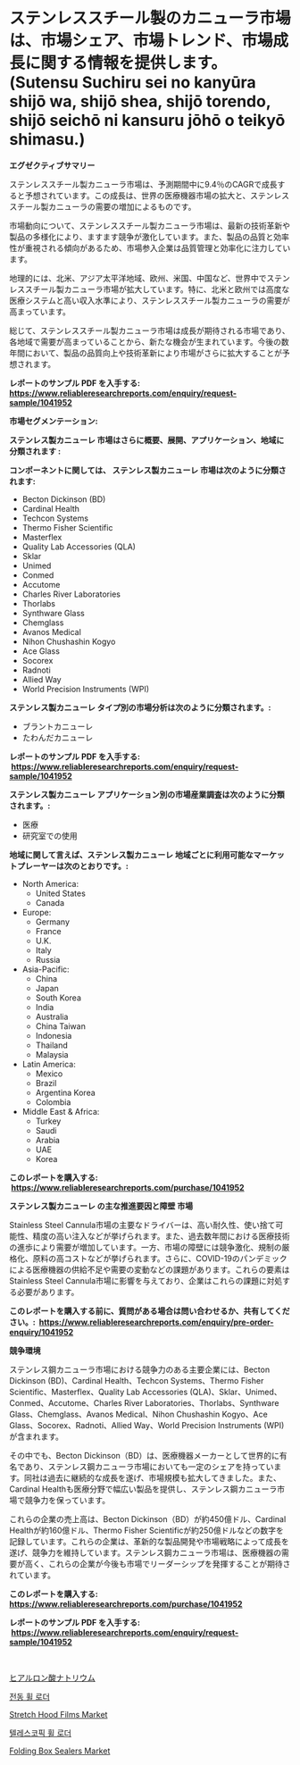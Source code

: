 <p><h1>ステンレススチール製のカニューラ市場は、市場シェア、市場トレンド、市場成長に関する情報を提供します。 (Sutensu Suchiru sei no kanyūra shijō wa, shijō shea, shijō torendo, shijō seichō ni kansuru jōhō o teikyō shimasu.)</h1></p><p><strong>エグゼクティブサマリー</strong></p>
<p><p>ステンレススチール製カニューラ市場は、予測期間中に9.4％のCAGRで成長すると予想されています。この成長は、世界の医療機器市場の拡大と、ステンレススチール製カニューラの需要の増加によるものです。</p><p>市場動向について、ステンレススチール製カニューラ市場は、最新の技術革新や製品の多様化により、ますます競争が激化しています。また、製品の品質と効率性が重視される傾向があるため、市場参入企業は品質管理と効率化に注力しています。</p><p>地理的には、北米、アジア太平洋地域、欧州、米国、中国など、世界中でステンレススチール製カニューラ市場が拡大しています。特に、北米と欧州では高度な医療システムと高い収入水準により、ステンレススチール製カニューラの需要が高まっています。</p><p>総じて、ステンレススチール製カニューラ市場は成長が期待される市場であり、各地域で需要が高まっていることから、新たな機会が生まれています。今後の数年間において、製品の品質向上や技術革新により市場がさらに拡大することが予想されます。</p></p>
<p><strong>レポートのサンプル PDF を入手する: <a href="https://www.reliableresearchreports.com/enquiry/request-sample/1041952">https://www.reliableresearchreports.com/enquiry/request-sample/1041952</a></strong></p>
<p><strong>市場セグメンテーション:</strong></p>
<p><strong> ステンレス製カニューレ 市場はさらに概要、展開、アプリケーション、地域に分類されます :</strong></p>
<p><strong>コンポーネントに関しては、 ステンレス製カニューレ 市場は次のように分類されます: &nbsp;</strong></p>
<p><ul><li>Becton Dickinson (BD)</li><li>Cardinal Health</li><li>Techcon Systems</li><li>Thermo Fisher Scientific</li><li>Masterflex</li><li>Quality Lab Accessories (QLA)</li><li>Sklar</li><li>Unimed</li><li>Conmed</li><li>Accutome</li><li>Charles River Laboratories</li><li>Thorlabs</li><li>Synthware Glass</li><li>Chemglass</li><li>Avanos Medical</li><li>Nihon Chushashin Kogyo</li><li>Ace Glass</li><li>Socorex</li><li>Radnoti</li><li>Allied Way</li><li>World Precision Instruments (WPI)</li></ul></p>
<p><strong> ステンレス製カニューレ タイプ別の市場分析は次のように分類されます。:</strong></p>
<p><ul><li>ブラントカニューレ</li><li>たわんだカニューレ</li></ul></p>
<p><strong>レポートのサンプル PDF を入手する: &nbsp;<a href="https://www.reliableresearchreports.com/enquiry/request-sample/1041952">https://www.reliableresearchreports.com/enquiry/request-sample/1041952</a></strong></p>
<p><strong> ステンレス製カニューレ アプリケーション別の市場産業調査は次のように分類されます。:</strong></p>
<p><ul><li>医療</li><li>研究室での使用</li></ul></p>
<p><strong>地域に関して言えば、ステンレス製カニューレ 地域ごとに利用可能なマーケットプレーヤーは次のとおりです。:</strong></p>
<p><ul>
    <li>
        North America:
        <ul>
            <li>United States</li>
            <li>Canada</li>
        </ul>
    </li>
    <li>
        Europe:
        <ul>
            <li>Germany</li>
            <li>France</li>
            <li>U.K.</li>
            <li>Italy</li>
            <li>Russia</li>
        </ul>
    </li>
    <li>
        Asia-Pacific:
        <ul>
            <li>China</li>
            <li>Japan</li>
            <li>South Korea</li>
            <li>India</li>
            <li>Australia</li>
            <li>China Taiwan</li>
            <li>Indonesia</li>
            <li>Thailand</li>
            <li>Malaysia</li>
        </ul>
    </li>
    <li>
        Latin America:
        <ul>
            <li>Mexico</li>
            <li>Brazil</li>
            <li>Argentina Korea</li>
            <li>Colombia</li>
        </ul>
    </li>
    <li>
        Middle East & Africa:
        <ul>
            <li>Turkey</li>
            <li>Saudi</li>
            <li>Arabia</li>
            <li>UAE</li>
            <li>Korea</li>
        </ul>
    </li>
    </ul></p>
<p><strong>このレポートを購入する: &nbsp;<a href="https://www.reliableresearchreports.com/purchase/1041952">https://www.reliableresearchreports.com/purchase/1041952</a></strong></p>
<p><strong>ステンレス製カニューレ の主な推進要因と障壁 市場</strong></p>
<p><p>Stainless Steel Cannula市場の主要なドライバーは、高い耐久性、使い捨て可能性、精度の高い注入などが挙げられます。また、過去数年間における医療技術の進歩により需要が増加しています。一方、市場の障壁には競争激化、規制の厳格化、原料の高コストなどが挙げられます。さらに、COVID-19のパンデミックによる医療機器の供給不足や需要の変動などの課題があります。これらの要素はStainless Steel Cannula市場に影響を与えており、企業はこれらの課題に対処する必要があります。</p></p>
<p><strong>このレポートを購入する前に、質問がある場合は問い合わせるか、共有してください。:&nbsp; <a href="https://www.reliableresearchreports.com/enquiry/pre-order-enquiry/1041952">https://www.reliableresearchreports.com/enquiry/pre-order-enquiry/1041952</a></strong></p>
<p><strong>競争環境</strong></p>
<p><p>ステンレス鋼カニューラ市場における競争力のある主要企業には、Becton Dickinson (BD)、Cardinal Health、Techcon Systems、Thermo Fisher Scientific、Masterflex、Quality Lab Accessories (QLA)、Sklar、Unimed、Conmed、Accutome、Charles River Laboratories、Thorlabs、Synthware Glass、Chemglass、Avanos Medical、Nihon Chushashin Kogyo、Ace Glass、Socorex、Radnoti、Allied Way、World Precision Instruments (WPI)が含まれます。</p><p>その中でも、Becton Dickinson（BD）は、医療機器メーカーとして世界的に有名であり、ステンレス鋼カニューラ市場においても一定のシェアを持っています。同社は過去に継続的な成長を遂げ、市場規模も拡大してきました。また、Cardinal Healthも医療分野で幅広い製品を提供し、ステンレス鋼カニューラ市場で競争力を保っています。</p><p>これらの企業の売上高は、Becton Dickinson（BD）が約450億ドル、Cardinal Healthが約160億ドル、Thermo Fisher Scientificが約250億ドルなどの数字を記録しています。これらの企業は、革新的な製品開発や市場戦略によって成長を遂げ、競争力を維持しています。ステンレス鋼カニューラ市場は、医療機器の需要が高く、これらの企業が今後も市場でリーダーシップを発揮することが期待されています。</p></p>
<p><strong>このレポートを購入する: &nbsp; <a href="https://www.reliableresearchreports.com/purchase/1041952">https://www.reliableresearchreports.com/purchase/1041952</a></strong></p>
<p><strong>レポートのサンプル PDF を入手する: &nbsp;<a href="https://www.reliableresearchreports.com/enquiry/request-sample/1041952">https://www.reliableresearchreports.com/enquiry/request-sample/1041952</a></strong><strong></strong></p>
<p>&nbsp;</p>
<p><p><a href="https://github.com/mohamedbakry57/Market-Research-Report-List-2/blob/main/2294923189677.md">ヒアルロン酸ナトリウム</a></p><p><a href="https://github.com/laholand/Market-Research-Report-List-2/blob/main/2747835189492.md">전동 휠 로더</a></p><p><a href="https://github.com/vimar16th/Market-Research-Report-List-3/blob/main/stretch-hood-films-market.md">Stretch Hood Films Market</a></p><p><a href="https://github.com/vsnao330707/Market-Research-Report-List-1/blob/main/7473461189493.md">텔레스코픽 휠 로더</a></p><p><a href="https://view.publitas.com/reportprime-1/folding-box-sealers-market-research-report-the-key-to-successful-business-strategy-forecasted-for-period-from-2023-2030/">Folding Box Sealers Market</a></p></p>